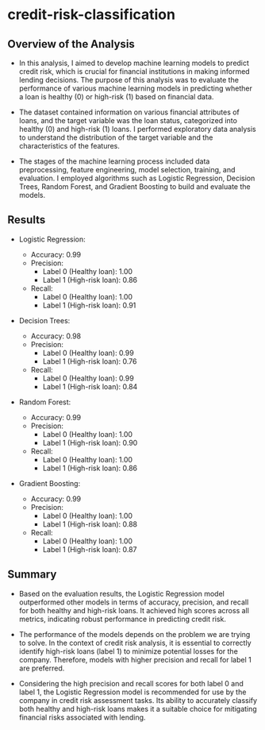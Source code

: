 # credit-risk-classification

## Overview of the Analysis

* In this analysis, I aimed to develop machine learning models to predict credit risk, which is crucial for financial institutions in making informed lending decisions. The purpose of this analysis was to evaluate the performance of various machine learning models in predicting whether a loan is healthy (0) or high-risk (1) based on financial data.

* The dataset contained information on various financial attributes of loans, and the target variable was the loan status, categorized into healthy (0) and high-risk (1) loans. I performed exploratory data analysis to understand the distribution of the target variable and the characteristics of the features.

* The stages of the machine learning process included data preprocessing, feature engineering, model selection, training, and evaluation. I employed algorithms such as Logistic Regression, Decision Trees, Random Forest, and Gradient Boosting to build and evaluate the models.

## Results

* Logistic Regression:
    * Accuracy: 0.99
    * Precision:
        * Label 0 (Healthy loan): 1.00
        * Label 1 (High-risk loan): 0.86
    * Recall:
        * Label 0 (Healthy loan): 1.00
        * Label 1 (High-risk loan): 0.91

* Decision Trees:
    * Accuracy: 0.98
    * Precision:
        * Label 0 (Healthy loan): 0.99
        * Label 1 (High-risk loan): 0.76
    * Recall:
        * Label 0 (Healthy loan): 0.99
        * Label 1 (High-risk loan): 0.84

* Random Forest:
    * Accuracy: 0.99
    * Precision:
        * Label 0 (Healthy loan): 1.00
        * Label 1 (High-risk loan): 0.90
    * Recall:
        * Label 0 (Healthy loan): 1.00
        * Label 1 (High-risk loan): 0.86

* Gradient Boosting:
    * Accuracy: 0.99
    * Precision:
        * Label 0 (Healthy loan): 1.00
        * Label 1 (High-risk loan): 0.88
    * Recall:
        * Label 0 (Healthy loan): 1.00
        * Label 1 (High-risk loan): 0.87
## Summary

* Based on the evaluation results, the Logistic Regression model outperformed other models in terms of accuracy, precision, and recall for both healthy and high-risk loans. It achieved high scores across all metrics, indicating robust performance in predicting credit risk.

* The performance of the models depends on the problem we are trying to solve. In the context of credit risk analysis, it is essential to correctly identify high-risk loans (label 1) to minimize potential losses for the company. Therefore, models with higher precision and recall for label 1 are preferred.

* Considering the high precision and recall scores for both label 0 and label 1, the Logistic Regression model is recommended for use by the company in credit risk assessment tasks. Its ability to accurately classify both healthy and high-risk loans makes it a suitable choice for mitigating financial risks associated with lending.
